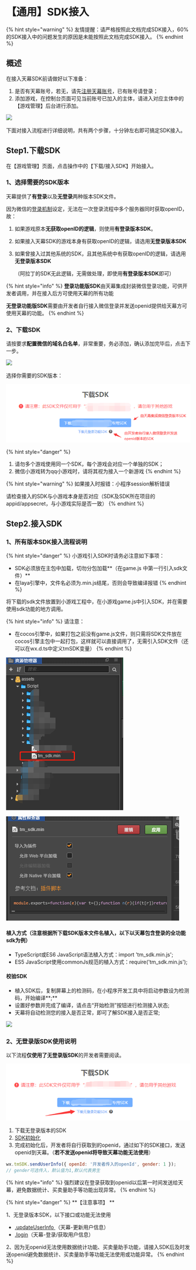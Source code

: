 # 【通用】SDK接入

{% hint style="warning" %}
友情提醒：请严格按照此文档完成SDK接入，60%的SDK接入中的问题发生的原因是未能按照此文档完成SDK接入。
{% endhint %}

## 概述

在接入天幕SDK前请做好以下准备：

1. 是否有天幕账号，若无，请先[注册天幕账号](https://www.skysriver.com)，已有账号请登录；
2. 添加游戏，在控制台页面可见当前账号已加入的主体，请进入对应主体中的【游戏管理】后台进行添加。

![](https://cdn.61week.com/tianmu/doc/index/image/selling/dev-guide/add-sdk/1.jpg)

下面对接入流程进行详细说明，共有两个步骤，十分钟左右即可搞定SDK接入。

## **Step1.下载SDK**

在【游戏管理】页面，点击操作中的【下载/接入SDK】开始接入。

### 1、选择需要的SDK版本

天幕提供了**有登录**以及**无登录**两种版本SDK文件。

因为微信的[登录机制](https://developers.weixin.qq.com/minigame/dev/guide/open-ability/login.html)设定，无法在一次登录流程中多个服务器同时获取openID，故：

1. 如果游戏原本**无获取openID的逻辑**，则使用**有登录版本SDK**。
2. 如果接入天幕SDK的游戏本身有获取openID的逻辑，请选用**无登录版本SDK**
3.  如果曾接入过其他系统的SDK，且其他系统中有获取openID的逻辑，请选用**无登录版本SDK**

    （阿拉丁的SDK无此逻辑，无需做处理，即使用**有登录版本SDK**即可）

{% hint style="info" %}
**登录功能版SDK**由天幕集成封装微信登录功能，可供开发者调用，并在接入后方可使用天幕的所有功能

**无登录功能版SDK**需要由开发者自行接入微信登录并发送openid提供给天幕方可使用天幕的功能。
{% endhint %}

### 2、下载SDK

请按要求**配置微信的域名白名单**，非常重要，务必添加，确认添加完毕后，点击下一步。

![](https://cdn.61week.com/tianmu/doc/index/image/selling/dev-guide/add-sdk/2.jpg)

选择你需要的SDK版本：

![](<../../.gitbook/assets/image (326).png>)

{% hint style="danger" %}
1. 请勿多个游戏使用同一个SDK，每个游戏会对应一个单独的SDK；
2. 微信小游戏转为qq小游戏时，请将其视为接入一个新游戏
{% endhint %}

{% hint style="warning" %}
如果接入时报错：小程序session解析错误

请检查接入的SDK与小游戏本身是否对应（SDK及SDK所在项目的appid/appsecret，与小游戏实际是否一致）
{% endhint %}

## **Step2.接入SDK**

### **1、所有版本SDK接入流程说明**

{% hint style="danger" %}
小游戏引入SDK时请务必注意如下事项：

* SDK必须放在主包中加载，切勿分包加载**（在game.js 中第一行引入sdk文件）**
* 在laya引擎中，文件名必须为.min.js结尾，否则会导致编译报错
{% endhint %}

将下载的sdk文件放置到小游戏工程中，在小游戏game.js中引入SDK，并在需要使用sdk功能的地方调用。

{% hint style="info" %}
请注意：

* 在cocos引擎中，如果打包之前没有game.js文件，则只需将SDK文件放在cocos引擎主包中一起打包，这样就可以直接调用了，无需引入SDK文件（还可以在wx.d.ts中定义tmSDK变量）
{% endhint %}

![](<../../.gitbook/assets/image (340).png>)

![](<../../.gitbook/assets/image (341).png>)

#### 植入方式（注意根据所下载SDK版本文件名植入，以下以天幕包含登录的全功能sdk为例）

* TypeScript或ES6 JavaScript语法植入方式：import 'tm_sdk.min.js';
* ES5 JavaScript使用commonJs规范的植入方式：require('tm_sdk.min.js');

#### 校验SDK

* 植入SDK后，复制屏幕上的检测码，在小程序开发工具中将启动参数设为检测码，开始编译**;**
* 设置好参数并完成了编译，请点击“开始检测”按钮进行检测接入状态;
* 天幕将自动检测您的接入是否正常，即可了解SDK接入是否正常;

![](https://cdn.61week.com/tianmu/doc/index/image/selling/dev-guide/add-sdk/3.gif)

### **2、无登录版SDK使用说明**

以下流程**仅使用了无登录版SDK**的开发者需要阅读。

![](<../../.gitbook/assets/image (323).png>)

1. 下载无登录版本的SDK
2. [SDK初始化](initialization.md)
3. 完成初始化后，开发者将自行获取到的openid，通过如下的SDK接口，发送openid到天幕。（**若不发送openid将导致天幕功能无法使用**）

```javascript
wx.tmSDK.sendUserInfo({ openId: '开发者传入的openId', gender: 1 }); 
// gender可选传入，默认值为1,默认代表男生 
```

{% hint style="info" %}
强烈建议在登录获取到openid以后第一时间发送给天幕，避免数据统计、买卖量助手等功能出现异常。
{% endhint %}

{% hint style="danger" %}
**【注意事项】 **

1、无登录版本SDK，以下接口或功能无法使用

*  [.updateUserInfo ](login/update-userinfo.md)（天幕-更新用户信息）
*  [.login](login/get-user-info.md)（天幕-登录/获取用户信息）

2、因为无openid无法使用数据统计功能、买卖量助手功能，请接入SDK后及时发送openid避免数据统计、买卖量助手等功能无法使用或功能异常。
{% endhint %}

